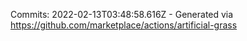 Commits: 2022-02-13T03:48:58.616Z - Generated via https://github.com/marketplace/actions/artificial-grass
<br>
